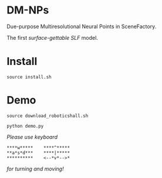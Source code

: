 # DM-NPs
Due-purpose Multiresolutional Neural Points in SceneFactory.

The first *surface-gettable SLF* model.

# Install
```
source install.sh
```


# Demo
```
source download_roboticshall.sh

python demo.py
```

*Please use keyboard*
```
****w*****    ****^*****
**a*s*d***    ****|***** 
**********    <--*v*-->*
```
*for turning and moving!*

